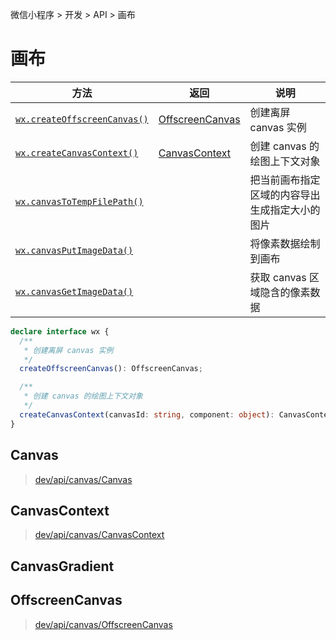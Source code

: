 微信小程序 > 开发 > API > 画布

# 画布

方法 | 返回 | 说明
-|-|-
[`wx.createOffscreenCanvas()`][1.1] | [OffscreenCanvas](#offscreencanvas) |	创建离屏 canvas 实例
[`wx.createCanvasContext()`][1.2]   | [CanvasContext](#canvascontext) |	创建 canvas 的绘图上下文对象
[`wx.canvasToTempFilePath()`][1.3]  |  |	把当前画布指定区域的内容导出生成指定大小的图片
[`wx.canvasPutImageData()`][1.4]    |  |	将像素数据绘制到画布
[`wx.canvasGetImageData()`][1.5]    |  |	获取 canvas 区域隐含的像素数据

```ts
declare interface wx {
  /**
   * 创建离屏 canvas 实例
   */
  createOffscreenCanvas(): OffscreenCanvas;

  /**
   * 创建 canvas 的绘图上下文对象
   */
  createCanvasContext(canvasId: string, component: object): CanvasContext;
}
```

## Canvas

> [dev/api/canvas/Canvas](https://developers.weixin.qq.com/miniprogram/dev/api/canvas/Canvas.html)


## CanvasContext

> [dev/api/canvas/CanvasContext](https://developers.weixin.qq.com/miniprogram/dev/api/canvas/CanvasContext.html)


## CanvasGradient


## OffscreenCanvas

> [dev/api/canvas/OffscreenCanvas](https://developers.weixin.qq.com/miniprogram/dev/api/canvas/OffscreenCanvas.html)



[1.1]: <https://developers.weixin.qq.com/miniprogram/dev/api/canvas/wx.createOffscreenCanvas.html>
[1.2]: <https://developers.weixin.qq.com/miniprogram/dev/api/canvas/wx.createCanvasContext.html>
[1.3]: <https://developers.weixin.qq.com/miniprogram/dev/api/canvas/wx.canvasToTempFilePath.html>
[1.4]: <https://developers.weixin.qq.com/miniprogram/dev/api/canvas/wx.canvasPutImageData.html>
[1.5]: <https://developers.weixin.qq.com/miniprogram/dev/api/canvas/wx.canvasGetImageData.html>
